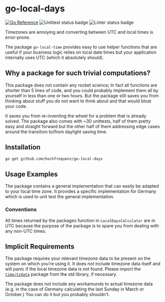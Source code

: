 # go-local-days

[![Go Reference](https://pkg.go.dev/badge/github.com/hochfrequenz/go-local-days.svg)](https://pkg.go.dev/github.com/hochfrequenz/go-local-days)
![Unittest status badge](https://github.com/hochfrequenz/go-local-days/workflows/Unittests/badge.svg)
![Linter status badge](https://github.com/hochfrequenz/go-local-days/workflows/golangci-lint/badge.svg)

Timezones are annoying and converting between UTC and local times is error-prone.

The package `go-local-time` provides easy to use helper functions that are useful if your business logic relies on local date times but your application internally uses UTC (which it absolutely should).

## Why a package for such trivial computations?
This package does not contain any rocket science; In fact all functions are shorter than 5 lines of code, and you could probably implement them all by yourself in less than one or two hours.
But the package still saves you from thinking about stuff you do not want to think about and that would bloat your code.

It saves you from re-inventing the wheel for a problem that is already solved.
The package also comes with ~30 unittests, half of them pretty easy and straight forward but the other half of them addressing edge cases around the transition to/from daylight saving time.

## Installation

```bash
go get github.com/hochfrequenz/go-local-days
```

## Usage Examples
The package contains a general implementation that can easily be adapted to your local time zone.
It provides a specific implementation for Germany which is used to unit test the general implementation. 

<!-- todo: add go playground example here -->

### Conventions
All times returned by the packages function in `LocalDaysCalculator` are in UTC because the purpose of the package is to spare you from dealing with any non-UTC times.

## Implicit Requirements

The package requires your relevant timezone data to be present on the system on which you're using it.
It does _not_ include timezone data itself and will panic if the local timezone data is not found.
Please import the [`time/tzdata`](https://pkg.go.dev/time/tzdata) package from the std library, if necessary.

The package does not include any workarounds to actual timezone data (e.g. in the case of Germany calculating the last Sunday in March or October.)
You can do it but you probably shouldn't.
